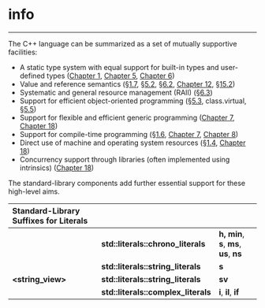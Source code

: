 # info

---



The C++ language can be summarized as a set of mutually supportive facilities:

- A static type system with equal support for built-in types and user-defined types ([Chapter 1](ch01.xhtml#ch01), [Chapter 5](ch05.xhtml#ch05), [Chapter 6](ch06.xhtml#ch06))
- Value and reference semantics (§[1.7](ch01.xhtml#sec1_7), §[5.2](ch05.xhtml#sec5_2), §[6.2](ch06.xhtml#sec6_2), [Chapter 12](ch12.xhtml#ch12), §[15.2](ch15.xhtml#sec15_2))
- Systematic and general resource management (RAII) (§[6.3](ch06.xhtml#sec6_3))
- Support for efficient object-oriented programming (§[5.3](ch05.xhtml#sec5_3), class.virtual, §[5.5](ch05.xhtml#sec5_5))
- Support for flexible and efficient generic programming ([Chapter 7](ch07.xhtml#ch07), [Chapter 18](ch18.xhtml#ch18))
- Support for compile-time programming (§[1.6](ch01.xhtml#sec1_6), [Chapter 7](ch07.xhtml#ch07), [Chapter 8](ch08.xhtml#ch08))
- Direct use of machine and operating system resources (§[1.4](ch01.xhtml#sec1_4), [Chapter 18](ch18.xhtml#ch18))
- Concurrency support through libraries (often implemented using intrinsics) ([Chapter 18](ch18.xhtml#ch18))

The standard-library components add further essential support for these high-level aims.









| **Standard-Library Suffixes for Literals** |                                     |                                           |
| :----------------------------------------- | :---------------------------------- | ----------------------------------------- |
| **<chrono>**                               | **std::literals::chrono_literals**  | **h, min**, **s**, **ms**, **us**, **ns** |
| **<string>**                               | **std::literals::string_literals**  | **s**                                     |
| **<string_view>**                          | **std::literals::string_literals**  | **sv**                                    |
| **<complex>**                              | **std::literals::complex_literals** | **i**, **il**, **if**                     |

